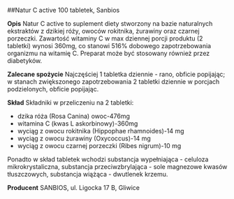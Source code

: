 ##Natur C active 100 tabletek, Sanbios

**Opis** Natur C active to suplement diety stworzony na bazie naturalnych ekstraktów z dzikiej róży, owoców rokitnika, żurawiny oraz czarnej porzeczki. Zawartość witaminy C w max dziennej porcji produktu (2 tabletki) wynosi 360mg, co stanowi 516% dobowego zapotrzebowania organizmu na witamię C. Preparat może być stosowany również przez diabetyków.

**Zalecane spożycie** Najczęściej 1 tabletka dziennie - rano, obficie popijając; w stanach zwiększonego zapotrzebowania 2 tabletki dziennie w porcjach podzielonych, obficie popijając.

**Skład** Składniki w przeliczeniu na 2 tabletki:
- dzika róża (Rosa Canina) owoc-476mg
- witamina C (kwas L askorbinowy)-360mg
- wyciąg z owocu rokitnika (Hippophae rhamnoides)-14 mg
- wyciąg z owocu żurawiny (Oxycoccus)-14 mg
- wyciąg z owocu czarnej porzeczki (Ribes nigrum)-10 mg

Ponadto w skład tabletek wchodzi substancja wypełniająca - celuloza mikrokrystaliczna, substancja przeciwzbrylająca - sole magnezowe kwasów tłuszczowych, substancja wiążąca - dwutlenek krzemu.

**Producent** SANBIOS, ul. Ligocka 17 B, Gliwice